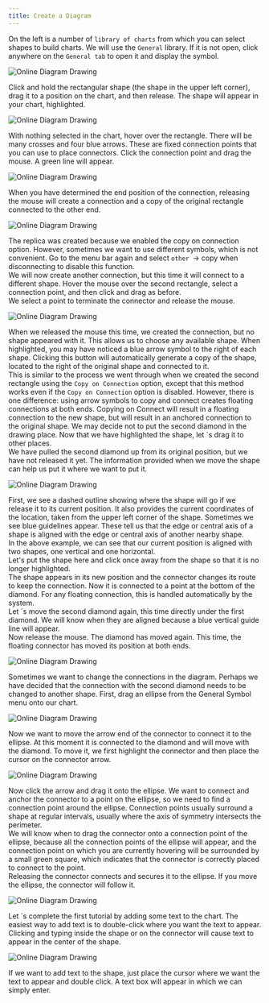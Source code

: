 ```yaml
---
title: Create a Diagram
---
```



On the left is a number of `library of charts` from which you can select shapes to build charts. We will use the ` General ` library. If it is not open, click anywhere on the ` General tab ` to open it and display the symbol.

![Online Diagram Drawing](/public/themes/freedgo/create_draw.png "create a diagram") 
 
Click and hold the rectangular shape (the shape in the upper left corner), drag it to a position on the chart, and then release. The shape will appear in your chart, highlighted.
 
![Online Diagram Drawing](/public/themes/freedgo/create_draw1.png "create a diagram") 

 <script async src="https://pagead2.googlesyndication.com/pagead/js/adsbygoogle.js"></script><ins class="adsbygoogle" style="display:block; text-align:center;" data-ad-layout="in-article" data-ad-format="fluid" data-ad-client="ca-pub-9055212255210230" data-ad-slot="7941459222"></ins> <script>(adsbygoogle = window.adsbygoogle || []).push({});</script>
With nothing selected in the chart, hover over the rectangle. There will be many crosses and four blue arrows. These are fixed connection points that you can use to place connectors. Click the connection point and drag the mouse. A green line will appear.

![Online Diagram Drawing](/public/themes/freedgo/create_draw2.png "create a diagram") 
 

When you have determined the end position of the connection, releasing the mouse will create a connection and a copy of the original rectangle connected to the other end.

![Online Diagram Drawing](/public/themes/freedgo/create_draw3.png "create a diagram") 
 
The replica was created because we enabled the copy on connection option. However, sometimes we want to use different symbols, which is not convenient. 
Go to the menu bar again and select `other `-> copy when disconnecting to disable this function.  
We will now create another connection, but this time it will connect to a different shape. 
Hover the mouse over the second rectangle, select a connection point, and then click and drag as before.  
We select a point to terminate the connector and release the mouse.
 
![Online Diagram Drawing](/public/themes/freedgo/create_draw4.png "create a diagram") 

When we released the mouse this time, we created the connection, but no shape appeared with it. 
This allows us to choose any available shape. 
When highlighted, you may have noticed a blue arrow symbol to the right of each shape. 
Clicking this button will automatically generate a copy of the shape, located to the right of the original shape and connected to it.  
This is similar to the process we went through when we created the second rectangle using the ` Copy on Connection ` option, except that this method works even if the ` Copy on Connection ` option is disabled. 
However, there is one difference: using arrow symbols to copy and connect creates floating connections at both ends.
Copying on Connect will result in a floating connection to the new shape, but will result in an anchored connection to the original shape. 
 We may decide not to put the second diamond in the drawing place. 
 Now that we have highlighted the shape, let `s drag it to other places.  
 We have pulled the second diamond up from its original position, but we have not released it yet. 
 The information provided when we move the shape can help us put it where we want to put it.
 
![Online Diagram Drawing](/public/themes/freedgo/create_draw5.png "create a diagram") 


First, we see a dashed outline showing where the shape will go if we release it to its current position.
 It also provides the current coordinates of the location, taken from the upper left corner of the shape. 
 Sometimes we see blue guidelines appear. 
 These tell us that the edge or central axis of a shape is aligned with the edge or central axis of another nearby shape.  
 In the above example, we can see that our current position is aligned with two shapes, one vertical and one horizontal.  
 Let's put the shape here and click once away from the shape so that it is no longer highlighted.  
 The shape appears in its new position and the connector changes its route to keep the connection. 
 Now it is connected to a point at the bottom of the diamond. For any floating connection, this is handled automatically by the system.  
 Let `s move the second diamond again, this time directly under the first diamond. 
 We will know when they are aligned because a blue vertical guide line will appear.  
 Now release the mouse. The diamond has moved again. This time, the floating connector has moved its position at both ends.

![Online Diagram Drawing](/public/themes/freedgo/create_draw6.png "create a diagram") 
 
Sometimes we want to change the connections in the diagram. 
Perhaps we have decided that the connection with the second diamond needs to be changed to another shape. First, drag an ellipse from the General Symbol menu onto our chart.
 
 ![Online Diagram Drawing](/public/themes/freedgo/create_draw7.png "create a diagram") 

Now we want to move the arrow end of the connector to connect it to the ellipse. At this moment it is connected to the diamond and will move with the diamond. To move it, we first highlight the connector and then place the cursor on the connector arrow.

![Online Diagram Drawing](/public/themes/freedgo/create_draw8.png "create a diagram")  

Now click the arrow and drag it onto the ellipse. We want to connect and anchor the connector to a point on the ellipse, so we need to find a connection point around the ellipse.
 Connection points usually surround a shape at regular intervals, usually where the axis of symmetry intersects the perimeter.  
 We will know when to drag the connector onto a connection point of the ellipse, because all the connection points of the ellipse will appear, and the connection point on which you are currently hovering will be surrounded by a small green square, which indicates that the connector is correctly placed to connect to the point.  
 Releasing the connector connects and secures it to the ellipse. If you move the ellipse, the connector will follow it.
  
 ![Online Diagram Drawing](/public/themes/freedgo/create_draw9.png "create a diagram") 

Let `s complete the first tutorial by adding some text to the chart. The easiest way to add text is to double-click where you want the text to appear. Clicking and typing inside the shape or on the connector will cause text to appear in the center of the shape.
 
 ![Online Diagram Drawing](/public/themes/freedgo/create_draw10.png "create a diagram") 

If we want to add text to the shape, just place the cursor where we want the text to appear and double click. A text box will appear in which we can simply enter.
